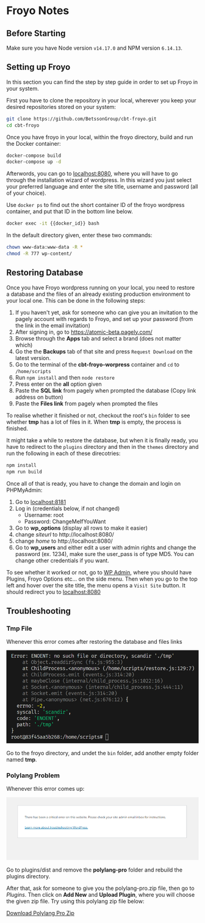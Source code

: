 # Froyo Notes

## Before Starting

Make sure you have Node version `v14.17.0` and NPM version `6.14.13`.

## Setting up Froyo

In this section you can find the step by step guide in order to set up Froyo in your system.

First you have to clone the repository in your local, wherever you keep your desired repositories stored on your system:
```bash
git clone https://github.com/BetssonGroup/cbt-froyo.git
cd cbt-froyo
```
Once you have froyo in your local, within the froyo directory, build and run the Docker container:

```bash
docker-compose build
docker-compose up -d
```

Afterwords, you can go to [localhost:8080](http://localhost:8080/), where you will have to go through the installation wizard of wordpress. In this wizard you just select your preferred language and enter the site title, username and password (all of your choice).

Use `docker ps` to find out the short container ID of the froyo wordpress container, and put that ID in the bottom line below. 

```bash
docker exec -it {{docker_id}} bash
```
In the default directory given, enter these two commands:

```bash
chown www-data:www-data -R *
chmod -R 777 wp-content/
```
## Restoring Database

Once you have Froyo wordpress running on your local, you need to restore a database and the files of an already existing production environment to your local one. This can be done in the following steps:

1. If you haven't yet, ask for someone who can give you an invitation to the pagely account with regards to Froyo, and set up your password (from the link in the email invitation)
2. After signing in, go to https://atomic-beta.pagely.com/
3. Browse through the __Apps__ tab and select a brand (does not matter which)
4. Go the the __Backups__ tab of that site and press `Request Download` on the latest version.
5. Go to the terminal of the __cbt-froyo-worpress__ container and `cd` to `/home/scripts`
6. Run `npm install` and then `node restore`
7. Press enter on the __all__ option given
8. Paste the __SQL link__ from pagely when prompted the database (Copy link address on button)
9. Paste the __Files link__ from pagely when prompted the files

To realise whether it finished or not, checkout the root's `bin` folder to see whether __tmp__ has a lot of files in it. When __tmp__ is empty, the process is finished.

It might take a while to restore the database, but when it is finally ready, you have to redirect to the `plugins` directory and then in the `themes` directory and run the following in each of these direcotries:

```bash
npm install
npm run build
```

Once all of that is ready, you have to change the domain and login on PHPMyAdmin:

1. Go to [localhost:8181](http://localhost:8181/)
2. Log in (credentials below, if not changed)
    - Username: root
    - Password: ChangeMeIfYouWant
3. Go to __wp_options__ (display all rows to make it easier)
4. change _siteurl_ to http://localhost:8080/
5. change _home_ to http://localhost:8080/
6. Go to __wp_users__ and either edit a user with admin rights and change the password (ex. 1234), make sure the user_pass is of type MD5. You can change other credentials if you want.



To see whether it worked or not, go to [WP Admin](http://localhost:8080/wp-admin), where you should have Plugins, Froyo Options etc... on the side menu. Then when you go to the top left and hover over the site title, the menu opens a `Visit Site` button. It should redirect you to [localhost:8080](http://localhost:8080/) 

## Troubleshooting

### Tmp File
Whenever this error comes after restoring the database and files links
<p align="center">
  <img src="error3.png" alt="Tmp file"/>
</p>

Go to the froyo directory, and undet the `bin` folder, add another empty folder named __tmp__.

### Polylang Problem
Whenever this error comes up:
<p align="center">
  <img src="error1.png" alt="Site Maps Error"/>
</p>

Go to plugins/dist and remove the __polylang-pro__ folder and rebuild the plugins directory.

After that, ask for someone to give you the polylang-pro.zip file, then go to _Plugins_. Then click on __Add New__ and __Upload Plugin__, where you will choose the given zip file. Try using this polylang zip file below:

<a href="polylang-pro.zip" download>Download Polylang Pro Zip</a>
